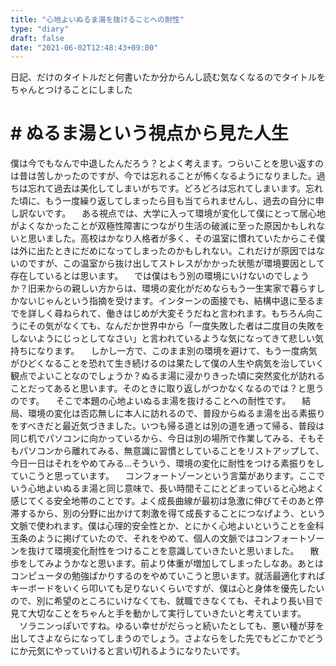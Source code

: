 ```yaml
---
title: "心地よいぬるま湯を抜けることへの耐性"
type: "diary"
draft: false
date: "2021-06-02T12:48:43+09:00"
---
```


日記、だけのタイトルだと何書いたか分からんし読む気なくなるのでタイトルをちゃんとつけることにしました

# # ぬるま湯という視点から見た人生

僕は今でもなんで中退したんだろう？とよく考えます。つらいことを思い返すのは昔は苦しかったのですが、今では忘れることが怖くなるようになりました。過ちは忘れて過去は美化してしまいがちです。どろどろは忘れてしまいます。忘れた頃に、もう一度繰り返してしまったら目も当てられませんし、過去の自分に申し訳ないです。
　ある視点では、大学に入って環境が変化して僕にとって居心地がよくなかったことが双極性障害につながり生活の破滅に至った原因かもしれないと思いました。高校はかなり人格者が多く、その温室に慣れていたからこそ僕は外に出たときにだめになってしまったのかもしれない。これだけが原因ではないのですが、この温室から抜け出してストレスがかかった状態が環境要因として存在しているとは思います。
　では僕はもう別の環境にいけないのでしょうか？旧来からの親しい方からは、環境の変化がだめならもう一生実家で暮らすしかないじゃんという指摘を受けます。インターンの面接でも、結構中退に至るまでを詳しく尋ねられて、働きはじめが大変そうだねと言われます。もちろん向こうにその気がなくても、なんだか世界中から「一度失敗した者は二度目の失敗をしないようにじっとしてなさい」と言われているような気になってきて悲しい気持ちになります。
　しかし一方で、このまま別の環境を避けて、もう一度病気がひどくなることを恐れて生き続けるのは果たして僕の人生や病気を治していく観点でよいことなのでしょうか？ぬるま湯に浸かりきった頃に突然変化が訪れることだってあると思います。そのときに取り返しがつかなくなるのでは？と思うのです。
　そこで本題の心地よいぬるま湯を抜けることへの耐性です。
　結局、環境の変化は否応無しに本人に訪れるので、普段からぬるま湯を出る素振りをすべきだと最近気づきました。いつも帰る道とは別の道を通って帰る、普段は同じ机でパソコンに向かっているから、今日は別の場所で作業してみる、そもそもパソコンから離れてみる、無意識に習慣としていることをリストアップして、今日一日はそれをやめてみる...そういう、環境の変化に耐性をつける素振りをしていこうと思っています。
　コンフォートゾーンという言葉があります。ここでいう心地よいぬるま湯と同じ意味で、長い時間そこにとどまっていると心地よく感じてくる安全地帯のことです。よく成長曲線が最初は急激に伸びてそのあと停滞するから、別の分野に出かけて刺激を得て成長することにつなげよう、という文脈で使われます。僕は心理的安全性とか、とにかく心地よいということを金科玉条のように掲げていたので、それをやめて、個人の文脈ではコンフォートゾーンを抜けて環境変化耐性をつけることを意識していきたいと思いました。
　散歩をしてみようかなと思います。前より体重が増加してしまったしなあ。あとはコンピュータの勉強ばかりするのをやめていこうと思います。就活最適化すればキーボードをいくら叩いても足りないくらいですが、僕は心と身体を優先したいので、別に希望のところにいけなくても、就職できなくても、それより長い目で見て大切なことをちゃんと手を動かして実行していきたいと考えています。
　ソラニンっぽいですね。ゆるい幸せがだらっと続いたとしても、悪い種が芽を出してさよならになってしまうのでしょう。さよならをした先でもどこかでどうにか元気にやっていけると言い切れるようになりたいです。
